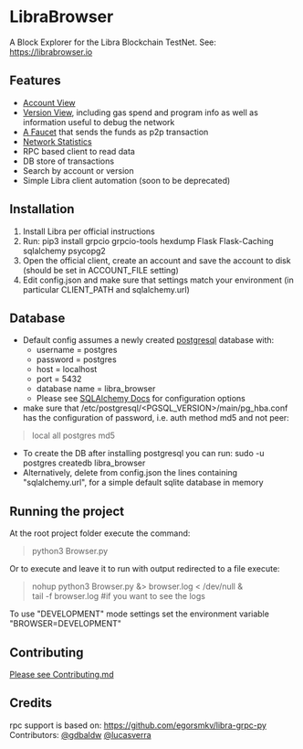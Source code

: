# LibraBrowser
A Block Explorer for the Libra Blockchain TestNet. See: https://librabrowser.io

## Features
* [Account View](https://librabrowser.io/account/e945eec0f64069d4f171d394aa27881fabcbd3bb6bcc893162e60ad3d6c9feec) 
* [Version View](https://librabrowser.io/version/1), including gas spend and program info as well as information useful to debug the network
* [A Faucet](https://librabrowser.io/faucet) that sends the funds as p2p transaction
* [Network Statistics](https://librabrowser.io/stats)
* RPC based client to read data
* DB store of transactions
* Search by account or version
* Simple Libra client automation (soon to be deprecated)

## Installation
1. Install Libra per official instructions
2. Run: pip3 install grpcio grpcio-tools hexdump Flask Flask-Caching sqlalchemy psycopg2
3. Open the official client, create an account and save the account to disk (should be set in ACCOUNT_FILE setting)
4. Edit config.json and make sure that settings match your environment (in particular CLIENT_PATH and sqlalchemy.url)

## Database
* Default config assumes a newly created [postgresql](https://wiki.postgresql.org/wiki/Main_Page) database with:
    * username = postgres
    * password = postgres
    * host = localhost
    * port = 5432
    * database name = libra_browser
    * Please see [SQLAlchemy Docs](https://docs.sqlalchemy.org/en/13/core/engines.html) for configuration options
* make sure that /etc/postgresql/<PGSQL_VERSION>/main/pg_hba.conf has the configuration of password, i.e. auth method md5 and not peer:
> local   all             postgres                                md5
* To create the DB after installing postgresql you can run: sudo -u postgres createdb libra_browser
* Alternatively, delete from config.json the lines containing "sqlalchemy.url", for a simple default sqlite database in memory

## Running the project
At the root project folder execute the command:
> python3 Browser.py

Or to execute and leave it to run with output redirected to a file execute:
> nohup python3 Browser.py &> browser.log < /dev/null &  
> tail -f browser.log     #if you want to see the logs

To use "DEVELOPMENT" mode settings set the environment variable "BROWSER=DEVELOPMENT" 

## Contributing
[Please see Contributing.md](https://github.com/Disk1n/LibraBrowser/blob/master/CONTRIBUTING.md)

## Credits
rpc support is based on: https://github.com/egorsmkv/libra-grpc-py  
Contributors: [@gdbaldw](https://github.com/gdbaldw)  [@lucasverra](https://github.com/lucasverra)
